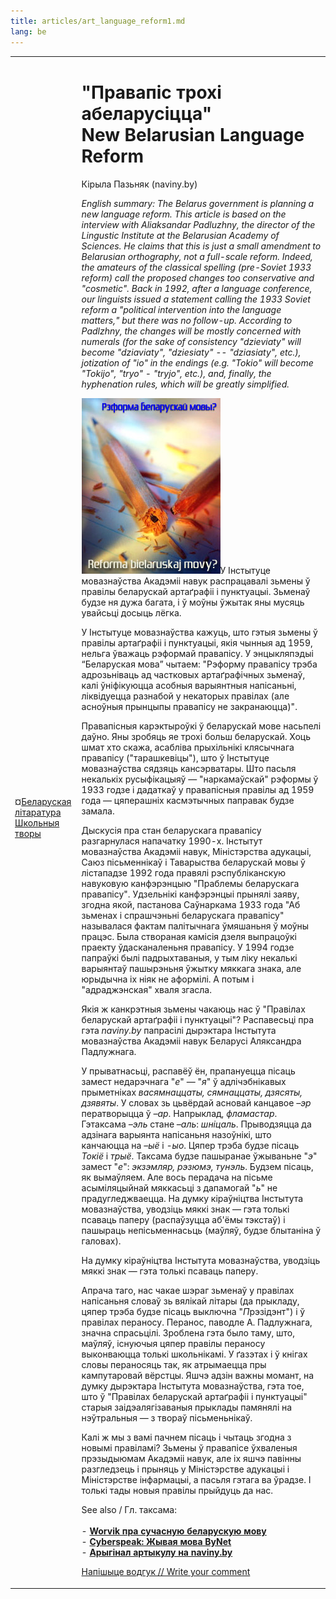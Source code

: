 ```yaml
---
title: articles/art_language_reform1.md 
lang: be
---
```



<table>
<tbody>
<tr class="odd">
<td>
¤<a href="http://oz.by/books/more.phtml?id=101629&amp;partner=pravapis" class="szary">Беларуская літаратура<br />
Школьныя творы</a></span></p>
</td>
<td>
<h1 id="правапіс-трохі-абеларусіцца-new-belarusian-language-reform">"Правапіс трохі абеларусіцца"<br />
New Belarusian Language Reform</h1>
<p>Кірыла Пазьняк (naviny.by)</p>
<p><em>English summary: The Belarus government is planning a new language reform. This article is based on the interview with Aliaksandar Padluzhny, the director of the Lingustic Institute at the Belarusian Academy of Sciences. He claims that this is just a small amendment to Belarusian orthography, not a full-scale reform. Indeed, the amateurs of the classical spelling (pre-Soviet 1933 reform) call the proposed changes too conservative and "cosmetic". Back in 1992, after a language conference, our linguists issued a statement calling the 1933 Soviet reform a "political intervention into the language matters," but there was no follow-up. According to Padlzhny, the changes will be mostly concerned with numerals (for the sake of consistency "dzieviaty" will become "dziaviaty", "dziesiaty" -- "dziasiaty", etc.), jotization of "io" in the endings (e.g. "Tokio" will become "Tokijo", "tryo" - "tryjo", etc.), and, finally, the hyphenation rules, which will be greatly simplified.</em></p>
<p><img src="reform1.jpg" width="222" height="281" alt="Belarusian Language Reform" />У Інстытуце мовазнаўства Акадэміі навук распрацавалі зьмены ў правілы беларускай артаґрафіі і пунктуацыі. Зьменаў будзе ня дужа багата, і ў моўны ўжытак яны мусяць увайсьці досыць лёгка.</p>
<p>У Інстытуце мовазнаўства кажуць, што гэтыя зьмены ў правілы артаґрафіі і пунктуацыі, якія чынныя ад 1959, нельга ўважаць рэформай правапісу. У энцыкляпэдыі “Беларуская мова” чытаем: "Рэформу правапісу трэба адрозьніваць ад частковых артаґрафічных зьменаў, калі ўніфікуюцца асобныя варыянтныя напісаньні, ліквідуецца разнабой у некаторых правілах (але асноўныя прынцыпы правапісу не закранаюцца)".</p>
<p>Правапісныя карэктыроўкі ў беларускай мове насьпелі даўно. Яны зробяць яе трохі больш беларускай. Хоць шмат хто скажа, асабліва прыхільнікі клясычнага правапісу ("тарашкевіцы"), што ў Інстытуце мовазнаўства сядзяць кансэрватары. Што пасьля некалькіх русыфікацыяў — "наркамаўскай" рэформы ў 1933 годзе і дадаткаў у правапісныя правілы ад 1959 года — цяперашніх касмэтычных паправак будзе замала.</p>
<p>Дыскусія пра стан беларускага правапісу разгарнулася напачатку 1990-х. Інстытут мовазнаўства Акадэміі навук, Міністэрства адукацыі, Саюз пісьменнікаў і Таварыства беларускай мовы ў лістападзе 1992 года правялі рэспубліканскую навуковую канфэрэнцыю "Праблемы беларускага правапісу". Удзельнікі канфэрэнцыі прынялі заяву, згодна якой, пастанова Саўнаркама 1933 года "Аб зьменах і спрашчэньні беларускага правапісу" называлася фактам палітычнага ўмяшаньня ў моўны працэс. Была створаная камісія дзеля выпрацоўкі праекту ўдасканаленьня правапісу. У 1994 годзе папраўкі былі падрыхтаваныя, у тым ліку некалькі варыянтаў пашырэньня ўжытку мяккага знака, але юрыдычна іх ніяк не аформілі. А потым і "адраджэнская" хваля згасла.</p>
<p>Якія ж канкрэтныя зьмены чакаюць нас ў "Правілах беларускай артаґрафіі і пунктуацыі"? Распавесьці пра гэта <em>naviny.by</em> папрасілі дырэктара Інстытута мовазнаўства Акадэміі навук Беларусі Аляксандра Падлужнага.</p>
<p>У прыватнасьці, распавёў ён, прапануецца пісаць замест недарэчнага "<em>е</em>" — "<em>я</em>" ў адлічэбнікавых прыметніках <em>васямнаццаты, сямнаццаты, дзясяты, дзявяты</em>. У словах зь цьвёрдай асновай канцавое <em>–эр</em> ператворыцца ў <em>–ар</em>. Напрыклад, <em>фламастар</em>. Гэтаксама <em>–эль</em> стане <em>–аль</em>: <em>шніцаль</em>. Прыводзяцца да адзінага варыянта напісаньня назоўнікі, што канчаюцца на <em>–ыё</em> і <em>-ыо</em>. Цяпер трэба будзе пісаць <em>Токіё</em> і <em>трыё</em>. Таксама будзе пашыранае ўжываньне "<em>э</em>" замест "<em>е</em>": <em>экзэмляр, рэзюмэ, тунэль</em>. Будзем пісаць, як вымаўляем. Але вось перадача на пісьме асыміляцыйнай мяккасьці з дапамогай "<em>ь</em>" не прадугледжваецца. На думку кіраўніцтва Інстытута мовазнаўства, уводзіць мяккі знак — гэта толькі псаваць паперу (распаўзуцца аб'ёмы тэкстаў) і пашыраць непісьменнасьць (маўляў, будзе блытаніна ў галовах).</p>
<p>На думку кіраўніцтва Інстытута мовазнаўства, уводзіць мяккі знак — гэта толькі псаваць паперу.</p>
<p>Апрача таго, нас чакае шэраг зьменаў у правілах напісаньня словаў зь вялікай літары (да прыкладу, цяпер трэба будзе пісаць выключна "<em>П</em>рэзідэнт") і ў правілах пераносу. Перанос, паводле А. Падлужнага, значна спрасьцілі. Зроблена гэта было таму, што, маўляў, існуючыя цяпер правілы пераносу выконваюцца толькі школьнікамі. У ґазэтах і ў кнігах словы пераносяць так, як атрымаецца пры кампутаровай вёрстцы. Яшчэ адзін важны момант, на думку дырэктара Інстытута мовазнаўства, гэта тое, што ў "Правілах беларускай артаґрафіі і пунктуацыі" старыя заідэалягізаваныя прыклады памянялі на нэўтральныя — з твораў пісьменьнікаў.</p>
<p>Калі ж мы з вамі пачнем пісаць і чытаць згодна з новымі правіламі? Зьмены ў правапісе ўхваленыя прэзыдыюмам Акадэміі навук, але іх яшчэ павінны разгледзець і прыняць у Міністэрстве адукацыі і Міністэрстве інфармацыі, а пасьля гэтага ва ўрадзе. І толькі тады новыя правілы прыйдуць да нас.</p>
<p>See also / Гл. таксама:<br />
<br />
- <strong><a href="articles/art_worvik1.html">Worvik пра сучасную беларускую мову</a></strong><br />
- <strong><a href="articles/art_netspeak.html">Cyberspeak: Жывая мова ByNet</a></strong><br />
- <strong><a href="http://www.naviny.by/node.phtml?index=8401">Арыгінал артыкулу на naviny.by</a></strong><br />
</p>
<p><span class="small"><a href="gb_add.html?ref=http%3A%2F%2Fwww%2Epravapis%2Eorg%2Fart%5Flanguage%5Freform1%2Easp">Напішыце водгук // Write your comment</a></span></p></td>
</tr>
</tbody>
</table>

